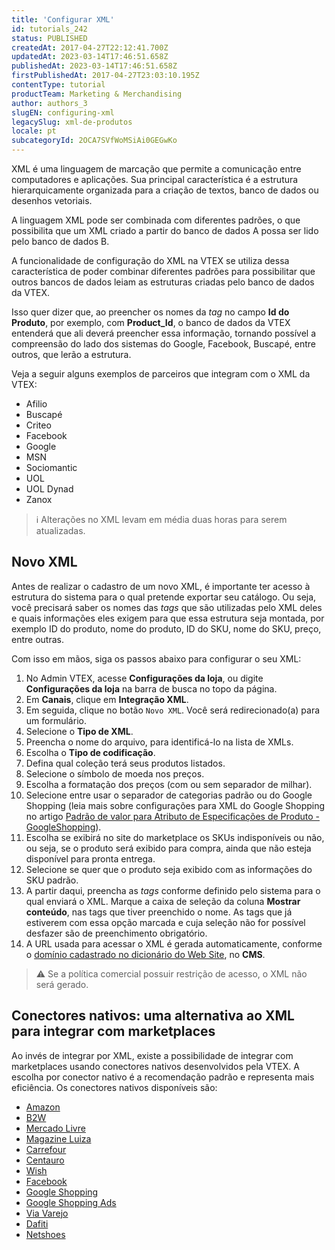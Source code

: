 ```yaml
---
title: 'Configurar XML'
id: tutorials_242
status: PUBLISHED
createdAt: 2017-04-27T22:12:41.700Z
updatedAt: 2023-03-14T17:46:51.658Z
publishedAt: 2023-03-14T17:46:51.658Z
firstPublishedAt: 2017-04-27T23:03:10.195Z
contentType: tutorial
productTeam: Marketing & Merchandising
author: authors_3
slugEN: configuring-xml
legacySlug: xml-de-produtos
locale: pt
subcategoryId: 2OCA7SVfWoMSiAi0GEGwKo
---
```


XML é uma linguagem de marcação que permite a comunicação entre computadores e aplicações. Sua principal característica é a estrutura hierarquicamente organizada para a criação de textos, banco de dados ou desenhos vetoriais. 

A linguagem XML pode ser combinada com diferentes padrões, o que possibilita que um XML criado a partir do banco de dados A possa ser lido pelo banco de dados B. 

A funcionalidade de configuração do XML na VTEX se utiliza dessa característica de poder combinar diferentes padrões para possibilitar que outros bancos de dados leiam as estruturas criadas pelo banco de dados da VTEX. 

Isso quer dizer que, ao preencher os nomes da *tag* no campo __Id do Produto__, por exemplo, com __Product_Id__, o banco de dados da VTEX entenderá que ali deverá preencher essa informação, tornando possível a compreensão do lado dos sistemas do Google, Facebook, Buscapé, entre outros, que lerão a estrutura.

Veja a seguir alguns exemplos de parceiros que integram com o XML da VTEX:

- Afilio
- Buscapé
- Criteo
- Facebook
- Google
- MSN
- Sociomantic
- UOL
- UOL Dynad
- Zanox

> ℹ️ Alterações no XML levam em média duas horas para serem atualizadas.

## Novo XML

Antes de realizar o cadastro de um novo XML, é importante ter acesso à estrutura do sistema para o qual pretende exportar seu catálogo. Ou seja, você precisará saber os nomes das *tags* que são utilizadas pelo XML deles e quais informações eles exigem para que essa estrutura seja montada, por exemplo ID do produto, nome do produto, ID do SKU, nome do SKU, preço, entre outras.

Com isso em mãos, siga os passos abaixo para configurar o seu XML:

1. No Admin VTEX, acesse __Configurações da loja__, ou digite __Configurações da loja__ na barra de busca no topo da página.
2. Em __Canais__, clique em __Integração XML__.
3. Em seguida, clique no botão `Novo XML`.
   Você será redirecionado(a) para um formulário.
4. Selecione o __Tipo de XML__.
5. Preencha o nome do arquivo, para identificá-lo na lista de XMLs.
6. Escolha o __Tipo de codificação__.
7. Defina qual coleção terá seus produtos listados.
8. Selecione o símbolo de moeda nos preços.
9. Escolha a formatação dos preços (com ou sem separador de milhar).
10. Selecione entre usar o separador de categorias padrão ou do Google Shopping (leia mais sobre configurações para XML do Google Shopping no artigo [Padrão de valor para Atributo de Especificações de Produto - GoogleShopping](/pt/tutorial/atributo-de-especificacoes-de-produto-xml-googleshopping/)).
11. Escolha se exibirá no site do marketplace os SKUs indisponíveis ou não, ou seja, se o produto será exibido para compra, ainda que não esteja disponível para pronta entrega.
12. Selecione se quer que o produto seja exibido com as informações do SKU padrão.
13. A partir daqui, preencha as *tags* conforme definido pelo sistema para o qual enviará o XML. Marque a caixa de seleção da coluna __Mostrar conteúdo__, nas tags que tiver preenchido o nome. As tags que já estiverem com essa opção marcada e cuja seleção não for possível desfazer são de preenchimento obrigatório.
14. A URL usada para acessar o XML é gerada automaticamente, conforme o [domínio cadastrado no dicionário do Web Site](/pt/tutorial/configurar-dominio-do-xml--2RkGK4vHS0c6sYuUw0cUWC), no __CMS__.

> ⚠️ Se a política comercial possuir restrição de acesso, o XML não será gerado.

## Conectores nativos: uma alternativa ao XML para integrar com marketplaces

Ao invés de integrar por XML, existe a possibilidade de integrar com marketplaces usando conectores nativos desenvolvidos pela VTEX. A escolha por conector nativo é a recomendação padrão e representa mais eficiência. Os conectores nativos disponíveis são:

- [Amazon](/pt/tracks/configurar-integracao-com-a-amazon--6sgd4Pagy3wNsWKBvmIFrP)
- [B2W](/pt/tracks/configurar-integracao-da-b2w--6w07SJBVqE020KIOOS8ygk)
- [Mercado Livre](/pt/tracks/configurar-integracao-do-mercado-livre--2YfvI3Jxe0CGIKoWIGQEIq)
- [Magazine Luiza](/pt/tracks/configurar-integracao-com-o-magazine-luiza--5Yx5IrNa7Y48c6aSC8wu2Y)
- [Carrefour](/pt/tracks/configurar-integracao-com-o-carrefour--2wYlj07cNuA8k8mmwY86K2)
- [Centauro](/pt/tracks/integracao-com-a-centauro--D8Qnjbr5lfLkUfMRhsfbj)
- [Wish](/pt/tracks/integracao-com-a-wish--50hbG4bzhSIhjz1lzqI1g4)
- [Facebook](/pt/tracks/integracao-com-o-facebook--7h8KvIC4DbRRc8VlyJ8PFc)
- [Google Shopping](/pt/tracks/configurar-integracao-com-o-google-shopping--25Sl7iOqq58PGfVfTAo8Xw)
- [Google Shopping Ads](/pt/tracks/como-fazer-campanhas-atraves-do-google-ads--47kz5PRQPK0IEaqGqiIuA)
- [Via Varejo](/pt/tracks/configurar-integracao-da-via-varejo--3E9XylGaJ2wqwISGyw4GuY)
- [Dafiti](/pt/tracks/configurar-integracao-da-dafiti--4wF4RBx9ygEkimW6SsKw8i)
- [Netshoes](/pt/tracks/configurar-integracao-da-netshoes--5Ua87lhFg4m0kEcuyqmcCm)
